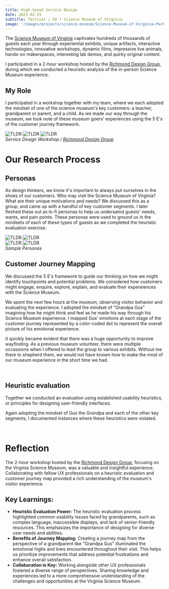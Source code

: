 ```yaml
---
title: High-Speed Service Design
date: 2023-02-25
subtitle: Tactical / UX • Science Museum of Virginia
image: '/images/projects/science-museum/Science-Museum-of-Virginia-Parking-Deck-2.jpg'
---
```


The [Science Museum of Virginia](https://smv.org) captivates hundreds of thousands of guests each year through experiential exhibits, unique artifacts, interactive technologies, innovative workshops, dynamic films, impressive live animals, hands-on makerspaces, interesting lab demos, and quirky original content. 

I participated in a 2-hour workshop hosted by the [Richmond Design Group](https://www.linkedin.com/company/rvadsgn/), during which we conducted a heuristic analysis of the in-person Science Museum experience.

## My Role
I participated in a workshop together with my team, where we each adopted the mindset of one of the science museum's key customers: a teacher, grandparent or parent, and a child. As we made our way through the museum, we took note of these museum goers' experiences using the 5 E's of the customer journey framework.

<div class="gallery-box">
  <div class="gallery">
    <img src="/images/projects/science-museum/rvadesign-science-museum.jpg" loading="lazy" alt="TLDR">
    <img src="/images/projects/science-museum/rvadesign-ig.jpg" loading="lazy" alt="TLDR">
    <img src="/images/projects/science-museum/SMV_Exhibit_Speed_CN20.c13fe26d.fill-380x285.format-jpeg.jpg" loading="lazy" alt="TLDR">
  </div>
  <em>Service Design Workshop / <a href="https://www.linkedin.com/company/rvadsgn/" target="_blank">Richmond Design Group</a></em>
</div>

# Our Research Process

## Personas

As design thinkers, we know it's important to always put ourselves in the shoes of our  customers. Who may visit the Science Museum of Virginia? What are their unique motivations and needs? We discussed this as a group, and came up with a handful of key customer segments. I later fleshed these out as lo-fi personas to help us undersatnd guests' needs, wants, and pain points. These personas were used to ground us in the mindsets of each of these types of guests as we completed the heuristic evaluation exercise. 

<div class="gallery-box">
  <div class="gallery">
    <img src="/images/projects/science-museum/persona-1.png" loading="lazy" alt="TLDR">
    <img src="/images/projects/science-museum/persona-2.png" loading="lazy" alt="TLDR">
  </div>
</div>

<div class="gallery-box">
  <div class="gallery">
    <img src="/images/projects/science-museum/persona-3.png" loading="lazy" alt="TLDR">
    <img src="/images/projects/science-museum/persona-4.png" loading="lazy" alt="TLDR">
  </div>
  <em>Sample Personas </em>
</div>

## Customer Journey Mapping 

We discussed the 5 E's framework to guide our thinking on how we might identify touchpoints and potential problems. We considered how customers might engage, enquire, explore, explain, and evaluate their expereiences with the Science Museum. 

We spent the next few hours at the museum, observing visitor behavior and evaluating the experience. I adopted the mindset of "Grandpa Gus" imagining how he might think and feel as he made his way through his Science Museum experience. I mapped Gus' emotions at each stage of the customer journey represented by a color-coded dot to represent the overall picture of his emotional experience.

It quickly became evident that there was a huge opportunity to improve wayfinding. As a previous museum volunteer, there were multiple occassions when I offered to lead the group to various exhibits. Without me there to shepherd them, we would not have known how to make the most of our museum experience in the short time we had.

<div class="gallery-box">
  <div class="gallery">
    <img src="/images/projects/science-museum/persona-journey.png" B loading="lazy" alt="">
    <img src="/images/projects/science-museum/feelings.png" B loading="lazy" alt="">
  </div>
</div>

## Heuristic evaluation

Together we conducted an evaluation using established usability heuristics, or principles for designing user-friendly interfaces.

Again adopting the mindset of Gus the Grandpa and each of the other key segments, I documented instances where these heuristics were violated. 

<div class="gallery-box">
  <div class="gallery">
    <img src="/images/projects/science-museum/heuristic1-5.png" B loading="lazy" alt="">
    <img src="/images/projects/science-museum/heuristic6-10.png" B loading="lazy" alt="">
  </div>
</div>

# Reflection

The 2-hour workshop hosted by the [Richmond Design Group](https://www.linkedin.com/company/rvadsgn/), focusing on the Virginia Science Museum, was a valuable and insightful experience. Collaborating with fellow UX professionals on a heuristic evaluation and customer journey map provided a rich understanding of the museum's visitor experience.

## Key Learnings:

* __Heuristic Evaluation Power:__ The heuristic evaluation process highlighted common usability issues faced by grandparents, such as complex language, inaccessible displays, and lack of senior-friendly resources. This emphasizes the importance of designing for diverse user needs and abilities.
* __Benefits of Journey Mapping:__ Creating a journey map from the perspective of a grandparent like "Grandpa Gus" illuminated the emotional highs and lows encountered throughout their visit. This helps us prioritize improvements that address potential frustrations and enhance overall satisfaction.
* __Collaboration is Key:__ Working alongside other UX professionals fostered a diverse range of perspectives. Sharing knowledge and experiences led to a more comprehensive understanding of the challenges and opportunities at the Virginia Science Museum.